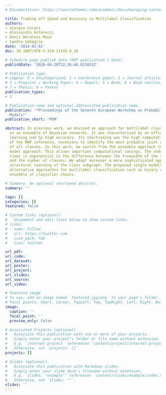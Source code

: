 ```yaml
---
# Documentation: https://sourcethemes.com/academic/docs/managing-content/

title: Trading off Speed and Accuracy in Multilabel Classification
authors:
- Giorgio Corani
- Alessandro Antonucci
- Denis Deratani Mauá
- Sandra Gabaglio
date: '2014-01-01'
doi: 10.1007/978-3-319-11433-0_10

# Schedule page publish date (NOT publication's date).
publishDate: '2020-08-20T22:36:46.012033Z'

# Publication type.
# Legend: 0 = Uncategorized; 1 = Conference paper; 2 = Journal article;
# 3 = Preprint / Working Paper; 4 = Report; 5 = Book; 6 = Book section;
# 7 = Thesis; 8 = Patent
publication_types:
- 1

# Publication name and optional abbreviated publication name.
publication: '*Proceedings of the Seventh European Workshop on Probabilistic Graphical
  Models*'
publication_short: 'PGM'

abstract: In previous work, we devised an approach for multilabel classification based
  on an ensemble of Bayesian networks. It was characterized by an efficient structural
  learning and by high accuracy. Its shortcoming was the high computational complexity
  of the MAP inference, necessary to identify the most probable joint configuration
  of all classes. In this work, we switch from the ensemble approach to the single
  model approach. This allows important computational savings. The reduction of inference
  times is exponential in the difference between the treewidth of the single model
  and the number of classes. We adopt moreover a more sophisticated approach for the
  structural learning of the class subgraph. The proposed single models outperforms
  alternative approaches for multilabel classification such as binary relevance and
  ensemble of classifier chains.

# Summary. An optional shortened abstract.
summary: ''

tags: []
categories: []
featured: false

# Custom links (optional).
#   Uncomment and edit lines below to show custom links.
# links:
# - name: Follow
#   url: https://twitter.com
#   icon_pack: fab
#   icon: twitter

url_pdf:
url_code:
url_dataset:
url_poster:
url_project:
url_slides:
url_source:
url_video:

# Featured image
# To use, add an image named `featured.jpg/png` to your page's folder. 
# Focal points: Smart, Center, TopLeft, Top, TopRight, Left, Right, BottomLeft, Bottom, BottomRight.
image:
  caption: ''
  focal_point: ''
  preview_only: false

# Associated Projects (optional).
#   Associate this publication with one or more of your projects.
#   Simply enter your project's folder or file name without extension.
#   E.g. `internal-project` references `content/project/internal-project/index.md`.
#   Otherwise, set `projects: []`.
projects: []

# Slides (optional).
#   Associate this publication with Markdown slides.
#   Simply enter your slide deck's filename without extension.
#   E.g. `slides: "example"` references `content/slides/example/index.md`.
#   Otherwise, set `slides: ""`.
slides: ''
---
```

